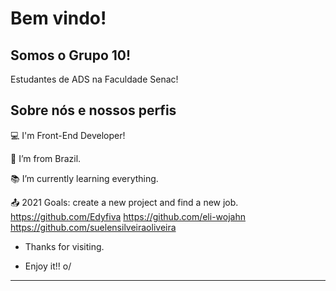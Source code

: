 # Bem vindo!
## Somos o Grupo 10!


Estudantes de ADS na Faculdade Senac!



## Sobre nós e nossos perfis

:computer: I'm Front-End Developer!

:house_with_garden: I’m from Brazil.

:books: I’m currently learning everything.

:outbox_tray: 2021 Goals: create a new project and find a new job.
 https://github.com/Edyfiva
 https://github.com/eli-wojahn
 https://github.com/suelensilveiraoliveira

- Thanks for visiting.

- Enjoy it!! o/

----------------------------------------------------------------------------------

